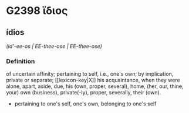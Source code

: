 # G2398 ἴδιος

## ídios

_(id'-ee-os | EE-thee-ose | EE-thee-ose)_

### Definition

of uncertain affinity; pertaining to self, i.e., one's own; by implication, private or separate; [[lexicon-key|X]] his acquaintance, when they were alone, apart, aside, due, his (own, proper, several), home, (her, our, thine, your) own (business), private(-ly), proper, severally, their (own).

- pertaining to one's self, one's own, belonging to one's self

